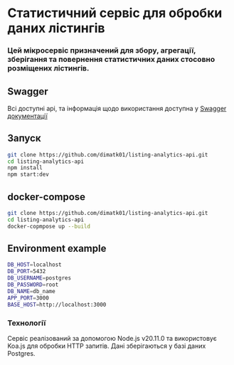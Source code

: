 # Статистичний сервіс для обробки даних лістингів

### Цей мікросервіс призначений для збору, агрегації, зберігання та повернення статистичних даних стосовно розміщених лістингів.


## Swagger

Всі доступні api, та інформація щодо використання доступна
у  [Swagger документації](http://localhost:3000/docs)

## Запуск
```bash
git clone https://github.com/dimatk01/listing-analytics-api.git
cd listing-analytics-api
npm install
npm start:dev
```

## docker-compose
```bash
git clone https://github.com/dimatk01/listing-analytics-api.git
cd listing-analytics-api
docker-copmpose up --build
```

## Environment example
```bash
DB_HOST=localhost
DB_PORT=5432
DB_USERNAME=postgres
DB_PASSWORD=root
DB_NAME=db_name
APP_PORT=3000
BASE_HOST=http://localhost:3000
```

### Технології
Сервіс реалізований за допомогою Node.js v20.11.0 та використовує Koa.js для обробки HTTP запитів. 
Дані зберігаються у базі даних Postgres.
